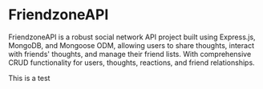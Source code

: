 # FriendzoneAPI
FriendzoneAPI is a robust social network API project built using Express.js, MongoDB, and Mongoose ODM, allowing users to share thoughts, interact with friends' thoughts, and manage their friend lists. With comprehensive CRUD functionality for users, thoughts, reactions, and friend relationships.


This is a test